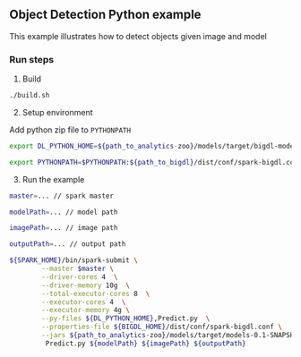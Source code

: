 ## Object Detection Python example
This example illustrates how to detect objects given image and model
### Run steps
1. Build 

```bash
./build.sh 
```


2. Setup environment

Add python zip file to `PYTHONPATH`

```bash
export DL_PYTHON_HOME=${path_to_analytics-zoo}/models/target/bigdl-models-0.1-SNAPSHOT-python-api.zip

export PYTHONPATH=$PYTHONPATH:${path_to_bigdl}/dist/conf/spark-bigdl.conf:$DL_PYTHON_HOME
```

3. Run the example

```bash
master=... // spark master

modelPath=... // model path

imagePath=... // image path

outputPath=... // output path

${SPARK_HOME}/bin/spark-submit \
        --master $master \
        --driver-cores 4  \
        --driver-memory 10g  \
        --total-executor-cores 8  \
        --executor-cores 4  \
        --executor-memory 4g \
        --py-files ${DL_PYTHON_HOME},Predict.py  \
        --properties-file ${BIGDL_HOME}/dist/conf/spark-bigdl.conf \
        --jars ${path_to_analytics-zoo}/models/target/models-0.1-SNAPSHOT-jar-with-dependencies.jar \
         Predict.py ${modelPath} ${imagePath} ${outputPath}
```